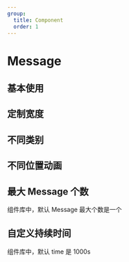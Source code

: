 ```yaml
---
group:
  title: Component
  order: 1
---
```


# Message

## 基本使用

<code src="./document/basic.tsx"></code>

## 定制宽度

<code src="./document/width.tsx"></code>

## 不同类别

<code src="./document/type.tsx"></code>

## 不同位置动画

<code src="./document/position.tsx"></code>

## 最大 Message 个数

组件库中，默认 Message 最大个数是一个

<code src="./document/maxCount.tsx"></code>

## 自定义持续时间

组件库中，默认 time 是 1000s

<code src="./document/time.tsx"></code>

